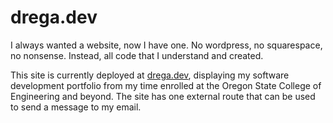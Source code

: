 # drega.dev

I always wanted a website, now I have one. No wordpress, no squarespace, no nonsense. Instead, all 
code that I understand and created.

This site is currently deployed at [drega.dev](http://www.drega.dev), displaying my software
development portfolio from my time enrolled at the Oregon State College of Engineering and beyond.
The site has one external route that can be used to send a message to my email.
